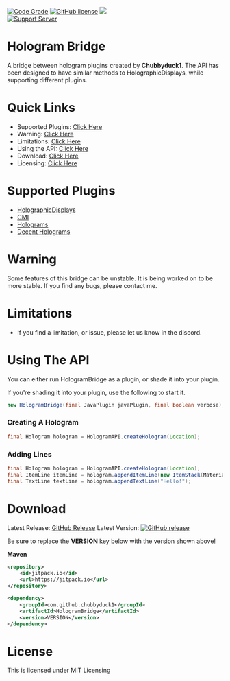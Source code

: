 [![Code Grade](https://api.codiga.io/project/33657/score/svg)](#)
[![GitHub license](https://img.shields.io/github/license/Chubbyduck1/HologramBridge.svg)](https://github.com/Chubbyduck1/HologramBridge/blob/master/LICENSE)
[![](https://jitpack.io/v/Chubbyduck1/HologramBridge.svg)](https://jitpack.io/#Chubbyduck1/HologramBridge)<br>
[![Support Server](https://img.shields.io/discord/609145954926460928.svg?label=Discord&logo=Discord&colorB=7289da&style=for-the-badge)](https://discord.gg/y4xc5tNrbQ)

# Hologram Bridge<br>

A bridge between hologram plugins created by **Chubbyduck1**. The API has been designed to have similar methods to
HolographicDisplays, while supporting different plugins.

# Quick Links<br>

* Supported Plugins: [Click Here](#supported-plugins)
* Warning: [Click Here](#warning)
* Limitations: [Click Here](#limitations)
* Using the API: [Click Here](#using-the-api)
* Download: [Click Here](#download)
* Licensing: [Click Here](#license)

# Supported Plugins<br>

* [HolographicDisplays](https://dev.bukkit.org/projects/holographic-displays)
* [CMI](https://www.spigotmc.org/resources/cmi-298-commands-insane-kits-portals-essentials-economy-mysql-sqlite-much-more.3742/)
* [Holograms](https://www.spigotmc.org/resources/holograms.4924/)
* [Decent Holograms](https://www.spigotmc.org/resources/decent-holograms-1-8-1-18-2-papi-support-no-dependencies.96927/)

# Warning<br>

Some features of this bridge can be unstable. It is being worked on to be more stable. If you find any bugs, please contact me.

# Limitations<br>

* If you find a limitation, or issue, please let us know in the discord.

# Using The API<br>

You can either run HologramBridge as a plugin, or shade it into your plugin.

If you're shading it into your plugin, use the following to start it.

```java
new HologramBridge(final JavaPlugin javaPlugin, final boolean verbose);
```

### Creating A Hologram<br>

```java
final Hologram hologram = HologramAPI.createHologram(Location);
```

### Adding Lines<br>

```java
final Hologram hologram = HologramAPI.createHologram(Location);
final ItemLine itemLine = hologram.appendItemLine(new ItemStack(Material.DIAMOND, 1));
final TextLine textLine = hologram.appendTextLine("Hello!");
```

# Download</br>

Latest Release: [GitHub Release](https://github.com/Chubbyduck1/HologramBridge/releases/latest)
Latest Version:
[![GitHub release](https://img.shields.io/github/release/Chubbyduck1/HologramBridge.svg)](https://GitHub.com/Chubbyduck1/HologramBridge/releases/)

Be sure to replace the **VERSION** key below with the version shown above!

**Maven**

```xml
<repository>
    <id>jitpack.io</id>
    <url>https://jitpack.io</url>
</repository>
```

```xml
<dependency>
    <groupId>com.github.chubbyduck1</groupId>
    <artifactId>HologramBridge</artifactId>
    <version>VERSION</version>
</dependency>
```

# License<br>

This is licensed under MIT Licensing
